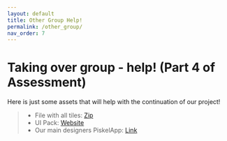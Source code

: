 ```yaml
---
layout: default
title: Other Group Help!
permalink: /other_group/
nav_order: 7
---
```


# Taking over group - help! (Part 4 of Assessment)
Here is just some assets that will help with the continuation of our project!

> * File with all tiles: [Zip](https://marcelmiro.github.io/SEPR-Assessment-4/files/TiledFiles.zip)
> * UI Pack: [Website](https://www.kenney.nl/assets/ui-pack)
> * Our main designers PiskelApp: [Link](https://www.piskelapp.com/user/4835479646633984)


